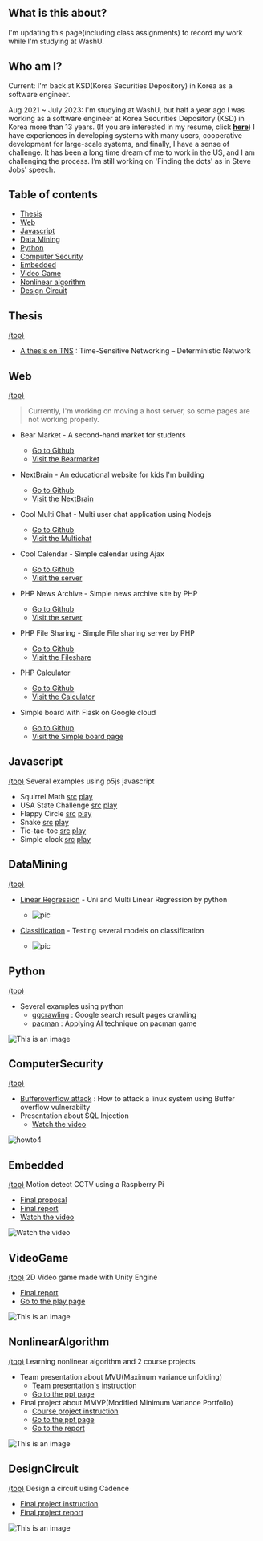 ## What is this about?
I'm updating this page(including class assignments) to record my work while I'm studying at WashU.

## Who am I?
Current: I'm back at KSD(Korea Securities Depository) in Korea as a software engineer.

Aug 2021 ~ July 2023: I'm studying at WashU, but half a year ago I was working as a software engineer at Korea Securities Depository (KSD) in Korea more than 13 years. (If you are interested in my resume, click [**here**](https://github.com/kbckbc/portfolio/blob/main/resume_bcgwak.pdf))
I have experiences in developing systems with many users, cooperative development for large-scale systems, and finally, I have a sense of challenge.
It has been a long time dream of me to work in the US, and I am challenging the process. I’m still working on 'Finding the dots' as in Steve Jobs' speech.

## Table of contents
* [Thesis](#thesis)
* [Web](#web)
* [Javascript](#javascript)
* [Data Mining](#datamining)
* [Python](#python)
* [Computer Security](#computersecurity)
* [Embedded](#embedded)
* [Video Game](#videogame)
* [Nonlinear algorithm](#nonlinearalgorithm)
* [Design Circuit](#designcircuit)

## Thesis 
[(top)](#table-of-contents)
* [A thesis on TNS](https://kbckbc.github.io/tns/) : Time-Sensitive Networking – Deterministic Network


## Web
[(top)](#table-of-contents)

> Currently, I'm working on moving a host server, so some pages are not working properly.

* Bear Market - A second-hand market for students
  * [Go to Github](https://github.com/cse330-fall-2022/creativeproject-module7-501026)
  * [Visit the Bearmarket](https://bearmarket-front.fly.dev/)

* NextBrain - An educational website for kids I'm building
  * [Go to Github](https://github.com/kbckbc/nextbrain)
  * [Visit the NextBrain](https://nextbrain.fly.dev/game/nuguri/)

* Cool Multi Chat - Multi user chat application using Nodejs
  * [Go to Github](https://github.com/cse330-fall-2022/module6-group-module6-501026)
  * [Visit the Multichat](https://bcgwak-coolchat.fly.dev/)

* Cool Calendar - Simple calendar using Ajax
  * [Go to Github](https://github.com/cse330-fall-2022/module5-group-module5-501026)
  * [Visit the server](http://ec2-18-216-66-127.us-east-2.compute.amazonaws.com/~bcgwak/m5g)

* PHP News Archive - Simple news archive site by PHP
  * [Go to Github](https://github.com/cse330-fall-2022/module3-group-module3-501026)
  * [Visit the server](http://ec2-18-216-66-127.us-east-2.compute.amazonaws.com/~bcgwak/m3g/list.php)

* PHP File Sharing - Simple File sharing server by PHP
  * [Go to Github](https://github.com/kbckbc/php-fileshare)
  * [Visit the Fileshare](http://bcgwak.godohosting.com/php-fileshare/login.php)

* PHP Calculator
  * [Go to Github](https://github.com/kbckbc/php-calculator)
  * [Visit the Calculator](http://bcgwak.godohosting.com/php-calculator/cal.php)

* Simple board with Flask on Google cloud
  * [Go to Githup](https://github.com/kbckbc/chanboard)
  * [Visit the Simple board page](http://34.125.24.66)


## Javascript
[(top)](#table-of-contents) Several examples using p5js javascript
  * Squirrel Math [src](https://editor.p5js.org/bychan/sketches/loyq-8fKl) [play](https://editor.p5js.org/bychan/full/loyq-8fKl)
  * USA State Challenge [src](https://editor.p5js.org/bychan/sketches/1yKpG_1MW) [play](https://editor.p5js.org/bychan/full/1yKpG_1MW)
  * Flappy Circle [src](https://editor.p5js.org/bychan/sketches/7-y7-Pa04) [play](https://editor.p5js.org/bychan/full/7-y7-Pa04)
  * Snake [src](https://editor.p5js.org/bychan/sketches/eHzgPkmiR) [play](https://editor.p5js.org/bychan/full/eHzgPkmiR)
  * Tic-tac-toe [src](https://editor.p5js.org/bychan/sketches/WyP2_ZfEm) [play](https://editor.p5js.org/bychan/full/WyP2_ZfEm)
  * Simple clock [src](https://editor.p5js.org/bychan/sketches/FL7Cn26Sh) [play](https://editor.p5js.org/bychan/full/FL7Cn26Sh)


## DataMining
[(top)](#table-of-contents)
* [Linear Regression](https://github.com/kbckbc/washu_fl22_cse514) - Uni and Multi Linear Regression by python
  * ![pic](https://github.com/kbckbc/washu_fl22_cse514/blob/main/linear_regression/cement.png)
    
* [Classification](https://github.com/kbckbc/washu_fl22_cse514) - Testing several models on classification
  * ![pic](https://github.com/kbckbc/washu_fl22_cse514/blob/main/train_model/knn.png)


## Python
[(top)](#table-of-contents)
* Several examples using python
  * [ggcrawling](https://github.com/kbckbc/ggcrawling) : Google search result pages crawling
  * [pacman](https://github.com/kbckbc/pacmanshow) : Applying AI technique on pacman game

![This is an image](http://ai.berkeley.edu/images/pacman_game.gif)


## ComputerSecurity
[(top)](#table-of-contents)
* [Bufferoverflow attack](https://github.com/kbckbc/washu_sp22_cse523) : How to attack a linux system using Buffer overflow vulnerabilty
* Presentation about SQL Injection
  * [Watch the video](https://youtu.be/GNbDI0SFkKo)

![howto4](https://raw.githubusercontent.com/kbckbc/washu_sp22_cse523/main/img/howto4.png)


## Embedded
[(top)](#table-of-contents) Motion detect CCTV using a Raspberry Pi
  * [Final proposal](https://github.com/kbckbc/portfolio/blob/main/motiontv/final_proposal_bcgwak.pdf)
  * [Final report](https://github.com/kbckbc/portfolio/blob/main/motiontv/final_report_bcgwak.pdf)
  * [Watch the video](https://youtu.be/7APqgYY63zI)

![Watch the video](https://i.ytimg.com/vi/7APqgYY63zI/hqdefault.jpg)


## VideoGame
[(top)](#table-of-contents) 2D Video game made with Unity Engine
  * [Final report](https://github.com/kbckbc/portfolio/blob/main/videogame/Game_Dev_Final_Presentation.pdf)
  * [Go to the play page](https://byeongchan.itch.io/vg1-teddyteamfinal-0420)

![This is an image](https://github.com/kbckbc/portfolio/blob/main/videogame/screenshot.png)


## NonlinearAlgorithm
[(top)](#table-of-contents) Learning nonlinear algorithm and 2 course projects 
  * Team presentation about MVU(Maximum variance unfolding)
    * [Team presentation's instruction](https://github.com/kbckbc/washu_sp23_cse543/blob/main/presentation/Course-info.pdf)
    * [Go to the ppt page](https://docs.google.com/presentation/d/1X3dzar8Tk8FtQw1pUdG8FY95LoWRm2gF4Med7SjaWKM/edit#slide=id.p)
  * Final project about MMVP(Modified Minimum Variance Portfolio)
    * [Course project instruction](https://github.com/kbckbc/washu_sp23_cse543/blob/main/presentation/Course-info.pdf)
    * [Go to the ppt page](https://docs.google.com/presentation/d/1F4Viod5f05d2L-kMOtLZaNofi_idVYp8Z7SCFImg1bE/edit#slide=id.p)
    * [Go to the report](https://github.com/kbckbc/washu_sp23_cse543/blob/main/project/mmvp.pdf)

![This is an image](https://github.com/kbckbc/washu_sp23_cse543/blob/main/mmvp.png)


## DesignCircuit
[(top)](#table-of-contents) Design a circuit using Cadence 
  * [Final project instruction](https://github.com/kbckbc/washu_sp23_cse563/blob/main/final/Final%20Project%20-%20Simplified%20DES%20algorithm%20CMOS%20chip%20design%20specifications.pdf)
  * [Final project report](https://github.com/kbckbc/washu_sp23_cse563/blob/main/final/assign4.pdf)

![This is an image](https://github.com/kbckbc/washu_sp23_cse563/blob/main/final/des.png)
